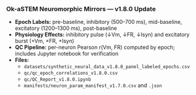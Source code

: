 ### Ok-aSTEM Neuromorphic Mirrors — v1.8.0 Update
- **Epoch Labels:** pre-baseline, inhibitory (500–700 ms), mid-baseline, excitatory (1200–1300 ms), post-baseline
- **Physiology Effects:** inhibitory pulse (↓Vm, ↓FR, ↓Isyn) and excitatory burst (+Vm, ×FR, +Isyn)
- **QC Pipeline:** per-neuron Pearson r(Vm, FR) computed by epoch; includes Jupyter notebook for verification
- **Files:**
  - `datasets/synthetic_neural_data_v1.8.0_panel_labeled_epochs.csv`
  - `qc/qc_epoch_correlations_v1.8.0.csv`
  - `qc/QC_Report_v1.8.0.ipynb`
  - `manifests/neuron_param_manifest_v1.7.0.csv` and `.json`
